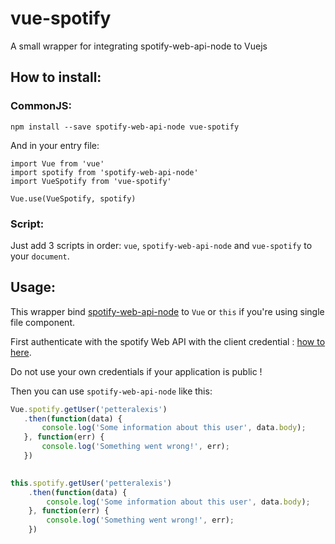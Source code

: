 # vue-spotify
A small wrapper for integrating spotify-web-api-node to Vuejs

## How to install:
### CommonJS:
```
npm install --save spotify-web-api-node vue-spotify
```

And in your entry file:
```
import Vue from 'vue'
import spotify from 'spotify-web-api-node'
import VueSpotify from 'vue-spotify'

Vue.use(VueSpotify, spotify)
```

### Script:
Just add 3 scripts in order: `vue`, `spotify-web-api-node` and `vue-spotify` to your `document`.

## Usage:
This wrapper bind [spotify-web-api-node](https://github.com/thelinmichael/spotify-web-api-node/blob/master/README.md) to `Vue` or `this` if you're using single file component.

First authenticate with the spotify Web API with the client credential : [how to here](https://github.com/thelinmichael/spotify-web-api-node#authorization).

Do not use your own credentials if your application is public !

Then you can use `spotify-web-api-node` like this:
``` javascript
Vue.spotify.getUser('petteralexis')
   .then(function(data) {
       console.log('Some information about this user', data.body);
   }, function(err) {
       console.log('Something went wrong!', err);
   })
   

this.spotify.getUser('petteralexis')
    .then(function(data) {
        console.log('Some information about this user', data.body);
    }, function(err) {
        console.log('Something went wrong!', err);
    })

```
